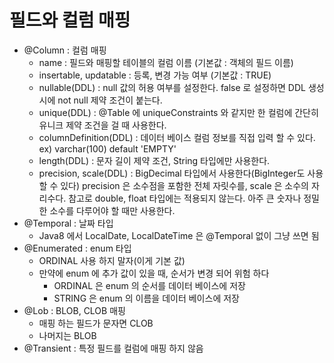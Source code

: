 # 필드와 컬럼 매핑

- @Column : 컬럼 매핑
    - name : 필드와 매핑할 테이블의 컬럼 이름 (기본값 : 객체의 필드 이름)
    - insertable, updatable : 등록, 변경 가능 여부 (기본값 : TRUE)
    - nullable(DDL) : null 값의 허용 여부를 설정한다.
                      false 로 설정하면 DDL 생성 시에 not null 제약 조건이 붙는다.
    - unique(DDL) : @Table 에 uniqueConstraints 와 같지만 한 컬럼에 간단히
                    유니크 제약 조건을 걸 때 사용한다.
    - columnDefinition(DDL) : 데이터 베이스 컬럼 정보를 직접 입력 할 수 있다.
                              ex) varchar(100) default 'EMPTY'
    - length(DDL) : 문자 길이 제약 조건, String 타입에만 사용한다.
    - precision, scale(DDL) : BigDecimal 타입에서 사용한다(BigInteger도 사용 할 수 있다)
    precision 은 소수점을 포함한 전체 자릿수를, scale 은 소수의 자리수다.
    참고로 double, float 타입에는 적용되지 않는다.
    아주 큰 숫자나 정밀한 소수를 다루어야 할 때만 사용한다.
- @Temporal : 날짜 타입
    - Java8 에서 LocalDate, LocalDateTime 은 @Temporal 없이 그냥 쓰면 됨
- @Enumerated : enum 타입
    - ORDINAL 사용 하지 말자(이게 기본 값)
    - 만약에 enum 에 추가 값이 있을 때, 순서가 변경 되어 위험 하다
        - ORDINAL 은 enum 의 순서를 데이터 베이스에 저장
        - STRING 은 enum 의 이름을 데이터 베이스에 저장 
- @Lob : BLOB, CLOB 매핑
    - 매핑 하는 필드가 문자면 CLOB
    - 나머지는 BLOB
- @Transient : 특정 필드를 컬럼에 매핑 하지 않음 